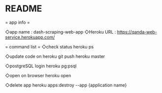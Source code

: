 # README

= app info =

◇app name : dash-scraping-web-app
◇Heroku URL : https://qanda-web-service.herokuapp.com/

= command list =
◇check status
heroku ps

◇update code on heroku
git push heroku master

◇postgreSQL login
heroku pg:psql

◇open on browser
heroku open

◇delete app
heroku apps:destroy --app {application name}

